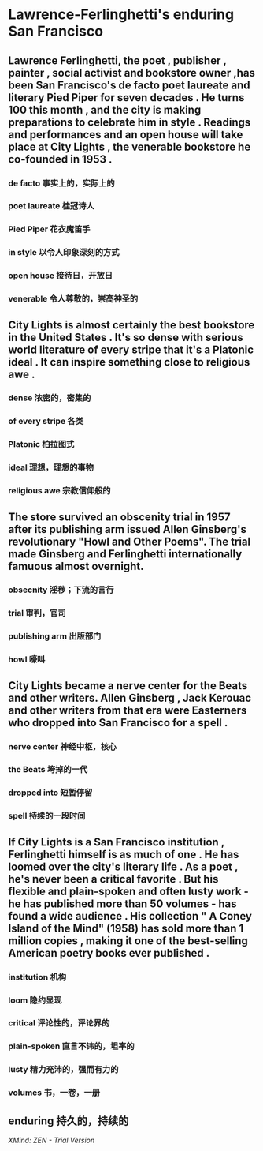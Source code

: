 # Lawrence-Ferlinghetti's enduring San Francisco

## Lawrence Ferlinghetti, the poet , publisher , painter , social activist  and bookstore owner ,has been San Francisco's de facto poet laureate and literary Pied Piper for seven decades . He turns 100 this month , and the city is making preparations to celebrate him in style . Readings and performances and an open house will take place  at City Lights , the venerable bookstore he co-founded in 1953 . 

### de facto 事实上的，实际上的

### poet laureate  桂冠诗人

### Pied Piper  花衣魔笛手

### in style 以令人印象深刻的方式

### open house  接待日，开放日

### venerable   令人尊敬的，崇高神圣的

## City Lights is almost certainly the best bookstore in the United States . It's so dense with serious world literature of every stripe that it's a Platonic ideal . It can inspire something close to religious awe .

### dense  浓密的，密集的

### of every stripe 各类

### Platonic  柏拉图式

### ideal 理想，理想的事物

### religious awe 宗教信仰般的

## The store survived an obscenity trial in 1957 after its publishing arm issued Allen Ginsberg's revolutionary "Howl and Other Poems". The trial made Ginsberg and Ferlinghetti internationally famuous almost overnight.

### obsecnity  淫秽；下流的言行

### trial 审判，官司

### publishing arm 出版部门

### howl  嚎叫

## City Lights became a nerve center for the Beats and other writers. Allen Ginsberg , Jack Kerouac and other writers from that era were Easterners who dropped into San Francisco for a spell . 

### nerve center  神经中枢，核心

### the Beats 垮掉的一代

### dropped into 短暂停留

### spell 持续的一段时间

## If City Lights is a San Francisco institution , Ferlinghetti himself is as much of one . He has loomed over the city's literary life . As a poet , he's never been a critical favorite . But his flexible and plain-spoken and often lusty work - he has published more than 50 volumes - has found a wide audience . His collection " A Coney Island of the Mind" (1958) has sold more than 1 million copies , making it one of the best-selling American poetry books ever published . 

### institution 机构

### loom  隐约显现

### critical 评论性的，评论界的

### plain-spoken 直言不讳的，坦率的

### lusty 精力充沛的，强而有力的

### volumes 书，一卷，一册

## enduring 持久的，持续的

*XMind: ZEN - Trial Version*